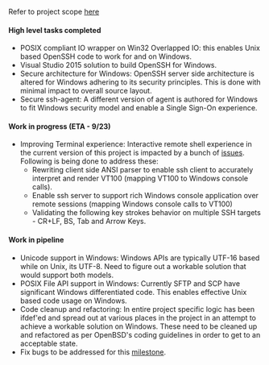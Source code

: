 
Refer to project scope [here](https://github.com/PowerShell/Win32-OpenSSH/wiki/Project-Scope)

#### High level tasks completed
 - POSIX compliant IO wrapper on Win32 Overlapped IO: this enables Unix based OpenSSH code to work for and on Windows. 
 - Visual Studio 2015 solution to build OpenSSH for Windows.
 - Secure architecture for Windows: OpenSSH server side architecture is altered for Windows adhering to its security principles. This is done with minimal impact to overall source layout. 
 - Secure ssh-agent: A different version of agent is authored for Windows to fit Windows security model and enable a Single Sign-On experience. 

#### Work in progress (ETA - 9/23)
 - Improving Terminal experience: Interactive remote shell experience in the current version of this project is impacted by a bunch of [issues](https://github.com/PowerShell/Win32-OpenSSH/issues?q=is%3Aopen+is%3Aissue+label%3A%22Terminal+experience%22). Following is being done to address these:
    - Rewriting client side ANSI parser to enable ssh client to accurately interpret and render VT100 (mapping VT100 to Windows console calls). 
    - Enable ssh server to support rich Windows console application over remote sessions (mapping Windows console calls to VT100)
    - Validating the following key strokes behavior on multiple SSH targets - CR+LF, BS, Tab and Arrow Keys. 

#### Work in pipeline
 - Unicode support in Windows: Windows APIs are typically UTF-16 based while on Unix, its UTF-8. Need to figure out a workable solution that would support both models.  
 - POSIX File API support in Windows: Currently SFTP and SCP have significant Windows differentiated code. This enables effective Unix based code usage on Windows.  
- Code cleanup and refactoring: In entire project specific logic has been ifdef'ed and spread out at various places in the project in an attempt to achieve a workable solution on Windows. These need to be cleaned up and refactored as per OpenBSD's coding guidelines in order to get to an acceptable state. 
 - Fix bugs to be addressed for this [milestone](https://github.com/PowerShell/Win32-OpenSSH/milestone/1). 
